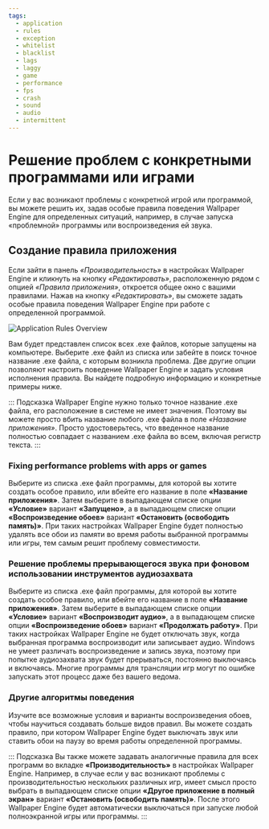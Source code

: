 ```yaml
---
tags:
  - application
  - rules
  - exception
  - whitelist
  - blacklist
  - lags
  - laggy
  - game
  - performance
  - fps
  - crash
  - sound
  - audio
  - intermittent
---
```


# Решение проблем с конкретными программами или играми

Если у вас возникают проблемы с конкретной игрой или программой, вы можете решить их, задав особые правила поведения Wallpaper Engine для определенных ситуаций, например, в случае запуска «проблемной» программы или воспроизведения ей звука.

## Создание правила приложения

Если зайти в панель *«Производительность»* в настройках Wallpaper Engine и кликнуть на кнопку *«Редактировать»*, расположенную рядом с опцией *«Правила приложения»*, откроется общее окно с вашими правилами. Нажав на кнопку *«Редактировать»*, вы сможете задать особые правила поведения Wallpaper Engine при работе с определенной программой.

![Application Rules Overview](./applicationrule.gif)

Вам будет представлен список всех .exe файлов, которые запущены на компьютере. Выберите .exe файл из списка или забейте в поиск точное название .exe файла, с которым возникла проблема. Две другие опции позволяют настроить поведение Wallpaper Engine и задать условия исполнения правила. Вы найдете подробную информацию и конкретные примеры ниже.

::: Подсказка Wallpaper Engine нужно только точное название .exe файла, его расположение в системе не имеет значения. Поэтому вы можете просто вбить название любого .exe файла в поле *«Название приложения»*. Просто удостоверьтесь, что введенное название полностью совпадает с названием .exe файла во всем, включая регистр текста. :::

### Fixing performance problems with apps or games

Выберите из списка .exe файл программы, для которой вы хотите создать особое правило, или вбейте его название в поле **«Название приложения»**. Затем выберите в выпадающем списке опции **«Условие»** вариант **«Запущено»**, а в выпадающем списке опции **«Воспроизведение обоев»** вариант **«Остановить (освободить память)»**. При таких настройках Wallpaper Engine будет полностью удалять все обои из памяти во время работы выбранной программы или игры, тем самым решит проблему совместимости.

### Решение проблемы прерывающегося звука при фоновом использовании инструментов аудиозахвата

Выберите из списка .exe файл программы, для которой вы хотите создать особое правило, или вбейте его название в поле **«Название приложения»**. Затем выберите в выпадающем списке опции **«Условие»** вариант **«Воспроизводит аудио»**, а в выпадающем списке опции **«Воспроизведение обоев»** вариант **«Продолжать работу»**. При таких настройках Wallpaper Engine не будет отключать звук, когда выбранная программа воспроизводит или записывает аудио. Windows не умеет различать воспроизведение и запись звука, поэтому при попытке аудиозахвата звук будет прерываться, постоянно выключаясь и включаясь. Многие программы для трансляции игр могут по ошибке запускать этот процесс даже без вашего ведома.

### Другие алгоритмы поведения

Изучите все возможные условия и варианты воспроизведения обоев, чтобы научиться создавать больше видов правил. Вы можете создать правило, при котором Wallpaper Engine будет выключать звук или ставить обои на паузу во время работы определенной программы.

::: Подсказка Вы также можете задавать аналогичные правила для всех программ во вкладке **«Производительность»** в настройках Wallpaper Engine. Например, в случае если у вас возникают проблемы с производительностью нескольких различных игр, имеет смысл просто выбрать в выпадающем списке опции **«Другое приложение в полный экран»** вариант **«Остановить (освободить память)»**. После этого Wallpaper Engine будет автоматически выключаться при запуске любой полноэкранной игры или программы. :::

